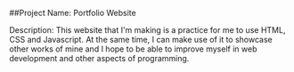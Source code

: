 ##Project Name: Portfolio Website

Description: This website that I'm making is a practice for me to use HTML, CSS and Javascript.
At the same time, I can make use of it to showcase other works of mine and I hope to be able to improve myself in web development and other aspects of programming.
